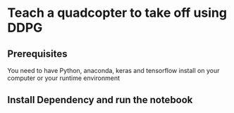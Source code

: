 # Teach a quadcopter to take off using DDPG

## Prerequisites

You need to have Python, anaconda, keras and tensorflow install on your computer or your runtime environment

## Install Dependency and run the notebook
